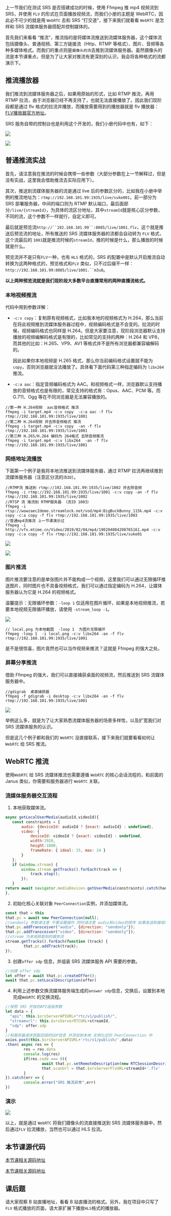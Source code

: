 ﻿上一节我们在测试 SRS 是否搭建成功的时候，使用 Ffmpeg 推 mp4 视频流到 SRS，并使用 `FLV` 的形式在页面播放视频流，而我们小册的主题是 WebRTC，因此必不可少的就是用 `WebRTC` 去和 SRS “打交道”，接下来我们就看看 `WebRTC` 是怎样和 SRS 流媒体服务器搭配并控制媒体的。

首先我们来看看 “推流”，推流指的是将媒体流推送到流媒体服务器，这个媒体流包括摄像头、普通视频、第三方链接流（Http、RTMP 等格式）、图片、音频等各种多媒体格式。而我们的重点则是`摄像头的流`去推到流媒体服务器。虽然摄像头的流是本节课重点，但是为了让大家对推流有更深刻的认识，我会将各种格式的流都演示下。

## 推流播放器

我们推流到流媒体服务器之后，如果用原始的形式，比如 RTMP 推流，再用 RTMP 拉流，由于浏览器已经不再支持了，也就无法直接播放了。因此我们现阶段都是通过 flv 格式的拉流并播放，而播放需要用到的播放器就是 flv 播放器：[FLV播放器官方地址](http://bilibili.github.io/flv.js/)。

SRS 服务自带的控制台也是利用这个开发的，我们小册代码中也有，如下：

![](https://p3-juejin.byteimg.com/tos-cn-i-k3u1fbpfcp/215c69d8bd5446e4a189705c400de0a5~tplv-k3u1fbpfcp-zoom-1.image)

![](https://p3-juejin.byteimg.com/tos-cn-i-k3u1fbpfcp/bd107d9dd1254797974d1e1190e51aa9~tplv-k3u1fbpfcp-zoom-1.image)

## 普通推流实战

首先，请注意我在推流的时候会携带一些参数（大部分参数在上一节解释过，但是没有实战，这里我会借助推流去实际应用下）。

其次，推送到流媒体服务器的流是通过 live 后的参数区分的，比如我在小册中举例的推流地址为：`rtmp://192.168.101.99:1935/live/suke001`，前一部分为 SRS 部署服务器，中间的端口则为 RTMP 默认端口，最后面部分`/live/{streamId}`，为具体的流区分地址，其中`streamId`就是核心区分参数，不同的流，这个参数不一样就行，自定义即可。

最后就是预览流`http://``192.168.101.99``:8085/live/1001.flv`，这个就是推送后预览流的地址，所有推送的 SRS 流媒体服务器的流都会自动转为 `FLV` 格式，这个流最后的 `1001`就是推流时候的`streamId`，推的时候是什么，那么播放的时候就是什么。

预览流并不是只有`FLV`一种，也有 `HLS` 格式的，SRS 的配置中是默认开启推流自动转换为这两种格式的，预览格式和`FLV` 类似，只不过后缀不一样：`http://192.168.101.99:8085/live/1001.``m3u8`。

**以上两种预览流就是我们现阶段大多数平台直播常用的两种直播流格式。**

### 本地视频推流

代码中用到参数详解：

-   `-c:v copy`：复制原有视频格式，比如我本地的视频格式为 H.264，那么当前在将此视频推到流媒体服务器过程中，视频编码格式是不会变的。拉流的时候，视频编码格式也同样是 H.264。但是大家要注意，现阶段浏览器默认支持播放的视频编解码格式是有限的，比如常见的支持的两种：H.264 和 VP8，而其他的比如：H.265、VP9、AV1 等格式并不是所有浏览器都兼容编解码的。

    因此如果你本地视频是 H.265 格式，那么你当前编码格式设置就不能为 `copy`，否则浏览器就没法播放了。具体看下面代码第三种指定编码为 `libx264`推流。

-   `-c:a aac`：指定音频编码格式为 AAC。和视频格式一样，浏览器默认支持播放的音频格式也是有限的，常见支持的格式有：Opus、AAC、PCM 等。而 G.711、Ogg 等在不同浏览器是无法兼容播放的。

```
//第一种 H.264视频  aac音频格式 推流  
ffmpeg -i target.mp4 -c:v copy  -c:a aac -f flv rtmp://192.168.101.99:1935/live/1001
//第二种 H.264视频 并去除音频格式 推流
ffmpeg -i target.mp4 -c:v copy  -an -f flv rtmp://192.168.101.99:1935/live/1001
//第三种 H.265/H.264 编码为 264格式 去除音频推流
ffmpeg -i target.mp4 -c:v libx264  -an -f flv rtmp://192.168.101.99:1935/live/1001
```

### 网络地址流播放

下面第一个例子是我将本地流推送到流媒体服务器，通过 RTMP 拉流再继续推到流媒体服务器（注意区分流的`流ID`）。

```
//RTMP流 推送到 rtmp://192.168.101.99:1935/live/1002 并去除音频
ffmpeg -i rtmp://192.168.101.99:1935/live/1001 -c:v copy -an -f flv rtmp://192.168.101.99:1935/live/1002
//RTSP 流 推流到 RTMP服务器 （流ID 1003）
ffmpeg -i rtsp://wowzaec2demo.streamlock.net/vod/mp4:BigBuckBunny_115k.mp4 -c:v copy -c:a copy -f flv rtmp://192.168.101.99:1935/live/1003
//普通mp4流推流 上一节课演示过
ffmpeg -i  http://vfx.mtime.cn/Video/2019/02/04/mp4/190204084208765161.mp4 -c:v copy -c:a copy -f flv rtmp://192.168.101.99:1935/live/suke01
```

![](https://p3-juejin.byteimg.com/tos-cn-i-k3u1fbpfcp/e74cdf153fdf4f7dbe7fd6fcf9d8fbd7~tplv-k3u1fbpfcp-zoom-1.image)

![](https://p3-juejin.byteimg.com/tos-cn-i-k3u1fbpfcp/08bfee09ea8f46f69501f784eb4c4eb1~tplv-k3u1fbpfcp-zoom-1.image)

### 图片推流

图片推流要注意的是单张图片并不能构成一个视频，这里我们可以通过无限循环推送图片，同时图片也不具备视频格式，我们可以通过指定编码为 H.264，让媒体服务器认为它是 H.264 的视频格式。

温馨提示：无限循环参数：`-loop 1` 仅适用在图片循环，如果是本地视频推流，若要本地视频无限循环播放，请使用 `-stream_loop -1`。

![](https://p3-juejin.byteimg.com/tos-cn-i-k3u1fbpfcp/061fa9d8f6854bc885b83f51b5d67d79~tplv-k3u1fbpfcp-zoom-1.image)

```
// local.png 为本地截图  -loop 1  为图片无限循环
ffmpeg -loop 1  -i local.png -c:v libx264 -an -f flv rtmp://192.168.101.99:1935/live/1001
```

是不是很惊喜，图片竟然也可以当作视频来推流？这就是 Ffmpeg 的强大之处。

### 屏幕分享推流

借助 Ffmpeg 的强大，我们可以直接捕获桌面的视频流，然后推送到 SRS 流媒体服务器中。

```
//gdigrab  桌面捕获器 
ffmpeg -f gdigrab -i desktop -c:v libx264 -an -f flv rtmp://192.168.101.99:1935/live/1001
```

![](https://p3-juejin.byteimg.com/tos-cn-i-k3u1fbpfcp/a2ce1ebb95644cc8ac48d707af6cd6b2~tplv-k3u1fbpfcp-zoom-1.image)

举例这么多，就是为了让大家熟悉流媒体服务器的场景多样性，以及扩宽我们对 SRS 流媒体服务的认识。

但是这几个例子都和我们的 `WebRTC` 没直接联系，接下来我们就要看看如何让 `WebRTC` 给 SRS 推流。

## WebRTC 推流

使用`WebRTC` 给 SRS 流媒体推流也需要遵循 `WebRTC` 的核心会话流程的，和前面的 Janus 类似，你需要和服务器进行 `WebRTC` 关联。

### 流媒体服务器交互流程

1.  本地获取媒体流。

```javascript
async getLocalUserMedia(audioId,videoId){
   const constraints = {
       audio: {deviceId: audioId ? {exact: audioId} : undefined},
       video: {
           deviceId: videoId ? {exact: videoId} : undefined,
           width:1920,
           height:1080,
           frameRate: { ideal: 15, max: 24 }
       }
   };
   if (window.stream) {
       window.stream.getTracks().forEach(track => {
           track.stop();
       });
   }
return await navigator.mediaDevices.getUserMedia(constraints).catch(handleError)
},
```

2.  初始化核心关联对象 `PeerConnection`实例，并添加媒体流。

```javascript
const that = this
that.pc = await new PeerConnection(null);
//sendonly 参数请注意 不要设置操作 同时请注意 audio和video的顺序 如果发送和接收顺序不一样 那么你的RTC关联建立是不能成功
that.pc.addTransceiver("audio", {direction: "sendonly"});
that.pc.addTransceiver("video", {direction: "sendonly"});
//stream 为本地获取到的媒体流
stream.getTracks().forEach(function (track) {
        that.pc.addTrack(track);
});
```

3.  创建`offer sdp` 信息，并组装 SRS 流媒体服务 API 需要的参数。

```javascript
//创建 offer sdp 
let offer = await that.pc.createOffer();
await that.pc.setLocalDescription(offer)
```

4.  利用上述参数交换流媒体服务端生成的`answer sdp`信息，交换后，设置到本地完成`WebRTC` 的交换流程。

```javascript
//按照 SRS 开放的API组装参数 
let data = {
  "api": this.$srsServerAPIURL+"rtc/v1/publish/",
  "streamurl": this.$srsServerRTCURL+streamId,
  "sdp": offer.sdp
}
//和服务器请求获取回调的SDP信息 并添加到本地 实例化后的 PeerConnection 中
axios.post(this.$srsServerAPIURL+'rtc/v1/publish/',data)
.then( async res => {
        res = res.data
        console.log(res)
        if(res.code === 0){
                await that.pc.setRemoteDescription(new RTCSessionDescription({type: 'answer', sdp: res.sdp}))
                that.scanUrl = that.$srsServerFlvURL+streamId+'.flv'
        }
}).catch(err => {
        console.error("SRS 推流异常",err)
})
```

### 演示

![](https://p3-juejin.byteimg.com/tos-cn-i-k3u1fbpfcp/eaa30e8561c54e999aac497f8fa32319~tplv-k3u1fbpfcp-zoom-1.image)

以上，就是通过 `WebRTC` 将我们摄像头的流直接推送到 SRS 流媒体服务器中，然后通过`FLV` 拉流播放，当然也可以通过 HLS 拉流。

## 本节课源代码

[本节课相关源码地址](https://github.com/wangsrGit119/suke-webrtc-course/blob/main/webrtc-link-demo/src/views/flv-player.vue)

[本节课相关源码地址](https://github.com/wangsrGit119/suke-webrtc-course/blob/main/webrtc-link-demo/src/views/srs-rtc-push.vue)

## 课后题

请大家观察 B 站直播地址，看看 B 站直播流的格式。另外，我在项目中只写了 `FLV` 格式播放的页面，请大家扩展下播放`HLS`格式的播放器。